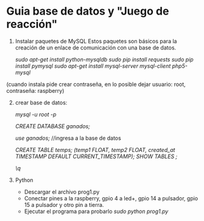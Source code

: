 # Guia base de datos y "Juego de reacción" 

1. Instalar paquetes de MySQL Estos paquetes son básicos para la creación de un enlace de 
comunicación con una base de datos.

      *sudo apt-get install python-mysqldb*
      *sudo pip install requests*
      *sudo pip install pymysql*
      *sudo apt-get install mysql-server mysql-client php5-mysql*

(cuando instala pide crear contraseña, en lo posible dejar usuario: root, contraseña: raspberry)

2. crear base de datos:

      *mysql -u root -p*

      *CREATE DATABASE ganados;* 

      *use ganados;* //ingresa a la base de datos

      *CREATE TABLE temps;*
      *(temp1 FLOAT, temp2 FLOAT, created_at TIMESTAMP DEFAULT CURRENT_TIMESTAMP);*
      *SHOW TABLES ;*

      *\q*


3. Python

     + Descargar el archivo prog1.py 
     + Conectar pines a la raspberry, gpio 4 a led+, gpio 14 a pulsador, gpio 15 a pulsador y otro pin a tierra.
     + Ejecutar el programa para probarlo *sudo python prog1.py* 
